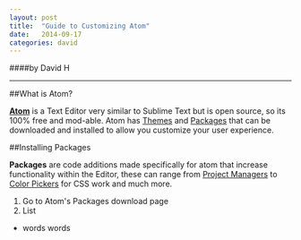 ```yaml
---
layout: post
title:  "Guide to Customizing Atom"
date:   2014-09-17
categories: david
---
```

####by David H

---

##What is Atom?

[**Atom**](https://atom.io) is a Text Editor very similar to Sublime Text but is open source, so its 100% free and mod-able.
Atom has [Themes](https://atom.io/themes) and [Packages](https://atom.io/packages) that can be downloaded and installed to allow you customize
your user experience.


##Installing Packages

**Packages** are code additions made specifically for atom that increase
functionality within the Editor, these can range from [Project Managers](https://atom.io/packages/project-manager) to
[Color Pickers](https://atom.io/packages/color-picker) for CSS work and much more.

1. Go to Atom's Packages download page
2. List
  *  words words
